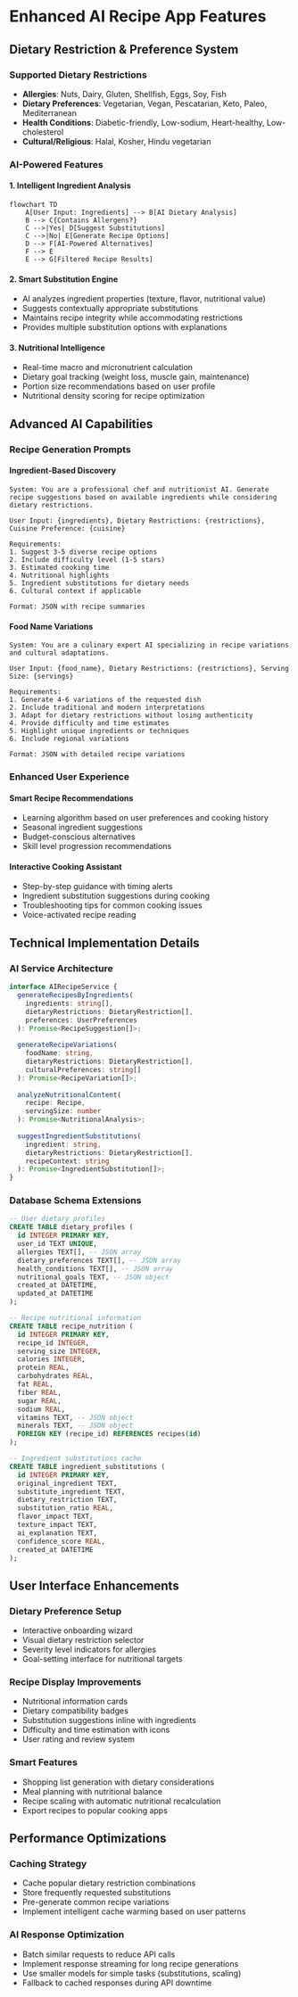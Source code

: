 # Enhanced AI Recipe App Features

## Dietary Restriction & Preference System

### Supported Dietary Restrictions
- **Allergies**: Nuts, Dairy, Gluten, Shellfish, Eggs, Soy, Fish
- **Dietary Preferences**: Vegetarian, Vegan, Pescatarian, Keto, Paleo, Mediterranean
- **Health Conditions**: Diabetic-friendly, Low-sodium, Heart-healthy, Low-cholesterol
- **Cultural/Religious**: Halal, Kosher, Hindu vegetarian

### AI-Powered Features

#### 1. Intelligent Ingredient Analysis
```mermaid
flowchart TD
    A[User Input: Ingredients] --> B[AI Dietary Analysis]
    B --> C{Contains Allergens?}
    C -->|Yes| D[Suggest Substitutions]
    C -->|No| E[Generate Recipe Options]
    D --> F[AI-Powered Alternatives]
    F --> E
    E --> G[Filtered Recipe Results]
```

#### 2. Smart Substitution Engine
- AI analyzes ingredient properties (texture, flavor, nutritional value)
- Suggests contextually appropriate substitutions
- Maintains recipe integrity while accommodating restrictions
- Provides multiple substitution options with explanations

#### 3. Nutritional Intelligence
- Real-time macro and micronutrient calculation
- Dietary goal tracking (weight loss, muscle gain, maintenance)
- Portion size recommendations based on user profile
- Nutritional density scoring for recipe optimization

## Advanced AI Capabilities

### Recipe Generation Prompts

#### Ingredient-Based Discovery
```
System: You are a professional chef and nutritionist AI. Generate recipe suggestions based on available ingredients while considering dietary restrictions.

User Input: {ingredients}, Dietary Restrictions: {restrictions}, Cuisine Preference: {cuisine}

Requirements:
1. Suggest 3-5 diverse recipe options
2. Include difficulty level (1-5 stars)
3. Estimated cooking time
4. Nutritional highlights
5. Ingredient substitutions for dietary needs
6. Cultural context if applicable

Format: JSON with recipe summaries
```

#### Food Name Variations
```
System: You are a culinary expert AI specializing in recipe variations and cultural adaptations.

User Input: {food_name}, Dietary Restrictions: {restrictions}, Serving Size: {servings}

Requirements:
1. Generate 4-6 variations of the requested dish
2. Include traditional and modern interpretations
3. Adapt for dietary restrictions without losing authenticity
4. Provide difficulty and time estimates
5. Highlight unique ingredients or techniques
6. Include regional variations

Format: JSON with detailed recipe variations
```

### Enhanced User Experience

#### Smart Recipe Recommendations
- Learning algorithm based on user preferences and cooking history
- Seasonal ingredient suggestions
- Budget-conscious alternatives
- Skill level progression recommendations

#### Interactive Cooking Assistant
- Step-by-step guidance with timing alerts
- Ingredient substitution suggestions during cooking
- Troubleshooting tips for common cooking issues
- Voice-activated recipe reading

## Technical Implementation Details

### AI Service Architecture
```typescript
interface AIRecipeService {
  generateRecipesByIngredients(
    ingredients: string[],
    dietaryRestrictions: DietaryRestriction[],
    preferences: UserPreferences
  ): Promise<RecipeSuggestion[]>;
  
  generateRecipeVariations(
    foodName: string,
    dietaryRestrictions: DietaryRestriction[],
    culturalPreferences: string[]
  ): Promise<RecipeVariation[]>;
  
  analyzeNutritionalContent(
    recipe: Recipe,
    servingSize: number
  ): Promise<NutritionalAnalysis>;
  
  suggestIngredientSubstitutions(
    ingredient: string,
    dietaryRestrictions: DietaryRestriction[],
    recipeContext: string
  ): Promise<IngredientSubstitution[]>;
}
```

### Database Schema Extensions
```sql
-- User dietary profiles
CREATE TABLE dietary_profiles (
  id INTEGER PRIMARY KEY,
  user_id TEXT UNIQUE,
  allergies TEXT[], -- JSON array
  dietary_preferences TEXT[], -- JSON array
  health_conditions TEXT[], -- JSON array
  nutritional_goals TEXT, -- JSON object
  created_at DATETIME,
  updated_at DATETIME
);

-- Recipe nutritional information
CREATE TABLE recipe_nutrition (
  id INTEGER PRIMARY KEY,
  recipe_id INTEGER,
  serving_size INTEGER,
  calories INTEGER,
  protein REAL,
  carbohydrates REAL,
  fat REAL,
  fiber REAL,
  sugar REAL,
  sodium REAL,
  vitamins TEXT, -- JSON object
  minerals TEXT, -- JSON object
  FOREIGN KEY (recipe_id) REFERENCES recipes(id)
);

-- Ingredient substitutions cache
CREATE TABLE ingredient_substitutions (
  id INTEGER PRIMARY KEY,
  original_ingredient TEXT,
  substitute_ingredient TEXT,
  dietary_restriction TEXT,
  substitution_ratio REAL,
  flavor_impact TEXT,
  texture_impact TEXT,
  ai_explanation TEXT,
  confidence_score REAL,
  created_at DATETIME
);
```

## User Interface Enhancements

### Dietary Preference Setup
- Interactive onboarding wizard
- Visual dietary restriction selector
- Severity level indicators for allergies
- Goal-setting interface for nutritional targets

### Recipe Display Improvements
- Nutritional information cards
- Dietary compatibility badges
- Substitution suggestions inline with ingredients
- Difficulty and time estimation with icons
- User rating and review system

### Smart Features
- Shopping list generation with dietary considerations
- Meal planning with nutritional balance
- Recipe scaling with automatic nutritional recalculation
- Export recipes to popular cooking apps

## Performance Optimizations

### Caching Strategy
- Cache popular dietary restriction combinations
- Store frequently requested substitutions
- Pre-generate common recipe variations
- Implement intelligent cache warming based on user patterns

### AI Response Optimization
- Batch similar requests to reduce API calls
- Implement response streaming for long recipe generations
- Use smaller models for simple tasks (substitutions, scaling)
- Fallback to cached responses during API downtime